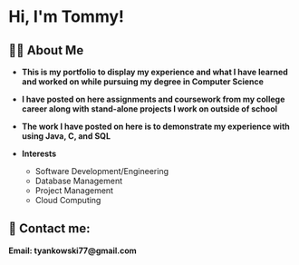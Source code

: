 <h1>Hi, I'm Tommy! </h1>

<h2>👨‍💻 About Me</h2>

- <b>This is my portfolio to display my experience and what I have learned and worked on while pursuing my degree in Computer Science </b>

- <b>I have posted on here assignments and coursework from my college career along with stand-alone projects I work on outside of school</b>

- <b>The work I have posted on here is to demonstrate my experience with using Java, C, and SQL</b>
  
- <b>Interests</b>
  - Software Development/Engineering
  - Database Management
  - Project Management
  - Cloud Computing


<h2> 🤳 Contact me:</h2>
<b>Email: tyankowski77@gmail.com<b>




